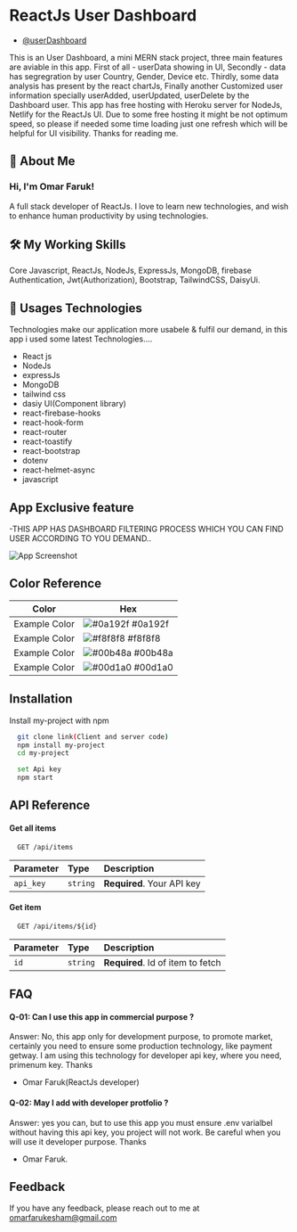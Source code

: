 
# ReactJs User Dashboard

 - [@userDashboard](https://bejewelled-cactus-22c60f.netlify.app/)

This is  an User Dashboard, a mini MERN stack project, three main features are aviable in this app. First of all - userData showing in UI, Secondly - data has segregration by user Country, Gender, Device etc. Thirdly, some data analysis has present by the react chartJs, Finally another Customized user information specially userAdded, userUpdated, userDelete by the Dashboard user. This app has free hosting with Heroku server for NodeJs, Netlify for the ReactJs UI. Due to some free hosting it might be not optimum speed, so please if needed some time loading just one refresh which will be helpful for UI visibility. 
Thanks for reading me.

## 🚀 About Me
### Hi, I'm Omar Faruk! 
A full stack developer of ReactJs. I love to learn new technologies,
and wish to enhance human productivity by using technologies. 


## 🛠 My Working Skills
Core Javascript, ReactJs, NodeJs, ExpressJs, MongoDB, firebase Authentication,
Jwt(Authorization), Bootstrap, TailwindCSS, DaisyUi.


## 👋 Usages Technologies
Technologies make our application more usabele & fulfil our demand, in this app i used some latest Technologies....
- React js
- NodeJs
- expressJs
- MongoDB
- tailwind css
- dasiy UI(Component library)
- react-firebase-hooks
- react-hook-form
- react-router
- react-toastify
- react-bootstrap
- dotenv
- react-helmet-async
- javascript



## App Exclusive feature
-THIS APP HAS DASHBOARD FILTERING PROCESS WHICH YOU CAN FIND USER ACCORDING TO YOU DEMAND..

![App Screenshot](https://i.ibb.co/JyfXxqS/user-Dashboar.png)

## Color Reference

| Color             | Hex                                                                |
| ----------------- | ------------------------------------------------------------------ |
| Example Color | ![#0a192f](https://via.placeholder.com/10/0a192f?text=+) #0a192f |
| Example Color | ![#f8f8f8](https://via.placeholder.com/10/f8f8f8?text=+) #f8f8f8 |
| Example Color | ![#00b48a](https://via.placeholder.com/10/00b48a?text=+) #00b48a |
| Example Color | ![#00d1a0](https://via.placeholder.com/10/00b48a?text=+) #00d1a0 |


## Installation

Install my-project with npm

```bash
  git clone link(Client and server code)
  npm install my-project
  cd my-project

  set Api key
  npm start 
```
    
## API Reference

#### Get all items

```http
  GET /api/items
```

| Parameter | Type     | Description                |
| :-------- | :------- | :------------------------- |
| `api_key` | `string` | **Required**. Your API key |

#### Get item

```http
  GET /api/items/${id}
```

| Parameter | Type     | Description                       |
| :-------- | :------- | :-------------------------------- |
| `id`      | `string` | **Required**. Id of item to fetch |




## FAQ

#### Q-01:  Can I use this app in commercial purpose ?

 Answer: No, this app only for development purpose, to promote market, certainly you
need to ensure some production technology, like payment getway. I am using this technology for developer api key, where you need, primenum key.
Thanks
- Omar Faruk(ReactJs developer)

#### Q-02: May I add with developer protfolio ?
 Answer: yes you can, but to use this app you must 
 ensure .env varialbel without having this api key, you project will not work. Be careful when you will use it developer purpose.
 Thanks
 - Omar Faruk.



## Feedback

If you have any feedback, please reach out to me at omarfarukesham@gmail.com

